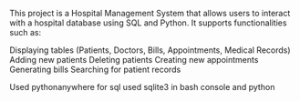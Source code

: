 This project is a Hospital Management System that allows users to interact with a hospital database using SQL and Python. It supports functionalities such as:

Displaying tables (Patients, Doctors, Bills, Appointments, Medical Records)
Adding new patients
Deleting patients
Creating new appointments
Generating bills
Searching for patient records

Used pythonanywhere for sql used sqlite3 in bash console and python 
